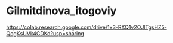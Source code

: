 # Gilmitdinova_itogoviy
https://colab.research.google.com/drive/1x3-RXQ1v2OJlTgsHZ5-QogKsUVk4CDKd?usp=sharing
